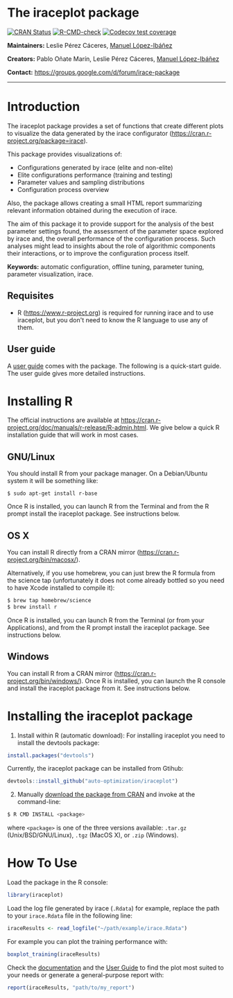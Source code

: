 
# The iraceplot package

<!-- badges: start -->
[![CRAN
Status](https://www.r-pkg.org/badges/version-last-release/iraceplot)](https://cran.r-project.org/package=iraceplot)
[![R-CMD-check](https://github.com/auto-optimization/iraceplot/workflows/R-CMD-check/badge.svg)](https://github.com/auto-optimization/iraceplot/actions)
[![Codecov test coverage](https://codecov.io/gh/auto-optimization/iraceplot/branch/master/graph/badge.svg)](https://app.codecov.io/gh/auto-optimization/iraceplot?branch=master)
<!-- badges: end -->

**Maintainers:** Leslie Pérez Cáceres, [Manuel López-Ibáñez](https://lopez-ibanez.eu)

**Creators:** Pablo Oñate Marín, Leslie Pérez Cáceres, [Manuel López-Ibáñez](https://lopez-ibanez.eu)

**Contact:** <https://groups.google.com/d/forum/irace-package>

---------------------------------------

Introduction
============

The iraceplot package provides a set of functions that create different plots to visualize
the data generated by the irace configurator (https://cran.r-project.org/package=irace).

This package provides visualizations of:

- Configurations generated by irace (elite and non-elite)
- Elite configurations performance (training and testing)
- Parameter values and sampling distributions
- Configuration process overview

Also, the package allows creating a small HTML report summarizing relevant information obtained during the execution of irace.

The aim of this package it to provide support for the analysis of the best parameter settings found, the assessment of the parameter space explored by irace and, the overall performance of the configuration process. Such analyses might lead to insights about the role of algorithmic components their interactions, or to improve the configuration process itself.

**Keywords:** automatic configuration, offline tuning, parameter tuning, parameter visualization, irace.


Requisites
--------------

 * R (<https://www.r-project.org>) is required for running irace and to use iraceplot, but
   you don't need to know the R language to use any of them.

User guide
----------

A [user guide](https://auto-optimization.github.io/iraceplot/articles/user_guide/guide.html)
comes with the package. The following is a quick-start guide. The user guide gives more detailed
instructions.


Installing R
============

The official instructions are available at
<https://cran.r-project.org/doc/manuals/r-release/R-admin.html>. We give below
a quick R installation guide that will work in most cases.

GNU/Linux
---------

You should install R from your package manager. On a Debian/Ubuntu system it
will be something like:

    $ sudo apt-get install r-base

Once R is installed, you can launch R from the Terminal and from the R
prompt install the iraceplot package. See instructions below.


OS X
----

You can install R directly from a CRAN mirror
(<https://cran.r-project.org/bin/macosx/>).

Alternatively, if you use homebrew, you can just brew the R formula
from the science tap (unfortunately it does not come already bottled
so you need to have Xcode installed to compile it):

```bash
$ brew tap homebrew/science
$ brew install r
```

Once R is installed, you can launch R from the Terminal (or from your
Applications), and from the R prompt install the iraceplot package. See
instructions below.

Windows
-------

You can install R from a CRAN mirror
(<https://cran.r-project.org/bin/windows/>). Once R is installed, you can
launch the R console and install the iraceplot package from it. See instructions
below.



Installing the iraceplot package
============================

1. Install within R (automatic download):
For installing iraceplot you need to install the devtools package:

``` r
install.packages("devtools")
```
Currently, the iraceplot package can be installed from Gtihub:

``` r
devtools::install_github("auto-optimization/iraceplot")

```
2. Manually
   [download the package from CRAN](https://cran.r-project.org/package=iraceplot/)
   and invoke at the command-line:
```bash
$ R CMD INSTALL <package>
```
   where `<package>` is one of the three versions available: `.tar.gz`
   (Unix/BSD/GNU/Linux), `.tgz` (MacOS X), or `.zip` (Windows).
   

How To Use
===========================

Load the package in the R console:

``` r
library(iraceplot)
```

Load the log file generated by irace (`.Rdata`) for example, replace the path to your `irace.Rdata` file in the following line:

``` r
iraceResults <- read_logfile("~/path/example/irace.Rdata")
```
 
For example you can plot the training performance with:
```r
boxplot_training(iraceResults)
```

Check the [documentation](https://auto-optimization.github.io/iraceplot/reference/index.html) and the [User Guide](https://auto-optimization.github.io/iraceplot/articles/user_guide/guide.html) to find the plot most suited to your needs or generate a general-purpose report with:

``` r
report(iraceResults, "path/to/my_report")
```
